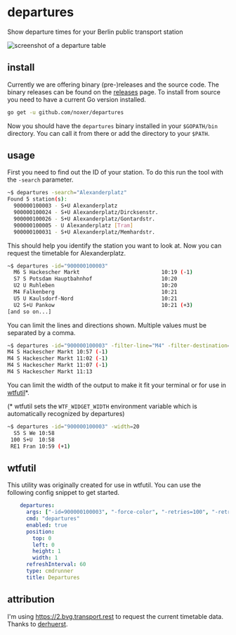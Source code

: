 # departures
Show departure times for your Berlin public transport station

![screenshot of a departure table](https://raw.githubusercontent.com/noxer/departures/master/images/screen0.png)

## install
Currently we are offering binary (pre-)releases and the source code. The binary releases can be found on the [releases](https://github.com/noxer/departures/releases) page. 
To install from source you need to have a current Go version installed.

```bash
go get -u github.com/noxer/departures
```
Now you should have the `departures` binary installed in your `$GOPATH/bin` directory. You can call it from there or add the directory to your `$PATH`.

## usage
First you need to find out the ID of your station. To do this run the tool with the `-search` parameter.
```bash
~$ departures -search="Alexanderplatz"
Found 5 station(s):
  900000100003 - S+U Alexanderplatz
  900000100024 - S+U Alexanderplatz/Dircksenstr.
  900000100026 - S+U Alexanderplatz/Gontardstr.
  900000100005 - U Alexanderplatz [Tram]
  900000100031 - S+U Alexanderplatz/Memhardstr.
```

This should help you identify the station you want to look at. Now you can request the timetable for Alexanderplatz.

```bash
~$ departures -id="900000100003"
  M6 S Hackescher Markt                          10:19 (-1)
  S7 S Potsdam Hauptbahnhof                      10:20
  U2 U Ruhleben                                  10:20
  M4 Falkenberg                                  10:21
  U5 U Kaulsdorf-Nord                            10:21
  U2 S+U Pankow                                  10:21 (+3)
[and so on...]
```

You can limit the lines and directions shown. Multiple values must be separated by a comma.

```bash
~$ departures -id="900000100003" -filter-line="M4" -filter-destination="S Hackescher Markt"
M4 S Hackescher Markt 10:57 (-1)
M4 S Hackescher Markt 11:02 (-1)
M4 S Hackescher Markt 11:07 (-1)
M4 S Hackescher Markt 11:13
```

You can limit the width of the output to make it fit your terminal or for use in [wtfutil](https://github.com/wtfutil/wtf)*.

(* wtfutil sets the `WTF_WIDGET_WIDTH` environment variable which is automatically recognized by departures)

```bash
~$ departures -id="900000100003" -width=20
  S5 S We 10:58
 100 S+U  10:58
 RE1 Fran 10:59 (+1)
```

## wtfutil
This utility was originally created for use in wtfutil. You can use the following config snippet to get started.

```yml
    departures:
      args: ["-id=900000100003", "-force-color", "-retries=100", "-retry-pause=5s"]
      cmd: "departures"
      enabled: true
      position:
        top: 0
        left: 0
        height: 1
        width: 1
      refreshInterval: 60
      type: cmdrunner
      title: Departures
```

## attribution
I'm using https://2.bvg.transport.rest to request the current timetable data. Thanks to [derhuerst](https://github.com/derhuerst).
